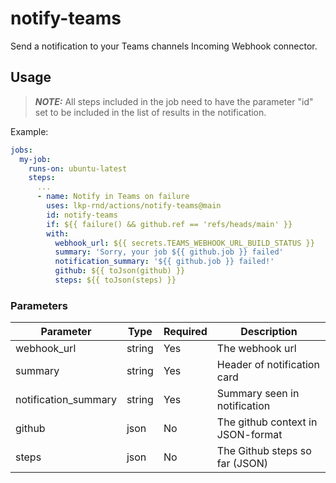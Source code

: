 # notify-teams

Send a notification to your Teams channels Incoming Webhook connector.

## Usage

> **_NOTE:_** All steps included in the job need to have the parameter "id" set to be included in the list of results in the notification.

Example:

```yaml
jobs:
  my-job:
    runs-on: ubuntu-latest
    steps:
      ...
      - name: Notify in Teams on failure
        uses: lkp-rnd/actions/notify-teams@main
        id: notify-teams
        if: ${{ failure() && github.ref == 'refs/heads/main' }}
        with:
          webhook_url: ${{ secrets.TEAMS_WEBHOOK_URL_BUILD_STATUS }}
          summary: 'Sorry, your job ${{ github.job }} failed'
          notification_summary: '${{ github.job }} failed!'
          github: ${{ toJson(github) }}
          steps: ${{ toJson(steps) }}
```

### Parameters

| Parameter            | Type   | Required | Description                       |
| -------------------- | ------ | -------- | --------------------------------- |
| webhook_url          | string | Yes      | The webhook url                   |
| summary              | string | Yes      | Header of notification card       |
| notification_summary | string | Yes      | Summary seen in notification      |
| github               | json   | No       | The github context in JSON-format |
| steps                | json   | No       | The Github steps so far (JSON)    |
